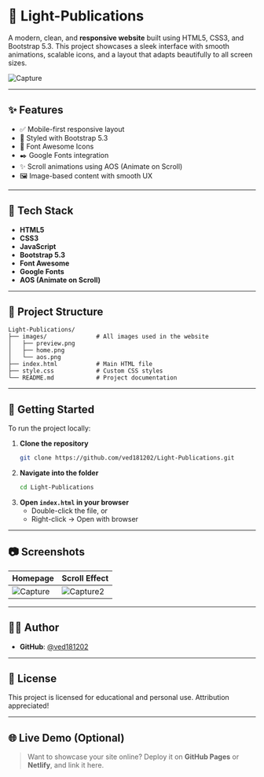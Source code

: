 # 🌟 Light-Publications

A modern, clean, and **responsive website** built using HTML5, CSS3, and Bootstrap 5.3. This project showcases a sleek interface with smooth animations, scalable icons, and a layout that adapts beautifully to all screen sizes.

![Capture](https://github.com/user-attachments/assets/acd495e5-a6fd-4e49-bc91-5e5bbc4e7ebd)


---

## ✨ Features

- ✅ Mobile-first responsive layout
- 🎨 Styled with Bootstrap 5.3
- 🧩 Font Awesome Icons
- ✒️ Google Fonts integration
- ✨ Scroll animations using AOS (Animate on Scroll)
- 🖼️ Image-based content with smooth UX

---

## 🧰 Tech Stack

- **HTML5**
- **CSS3**
- **JavaScript**
- **Bootstrap 5.3**
- **Font Awesome**
- **Google Fonts**
- **AOS (Animate on Scroll)**

---

## 📁 Project Structure

```
Light-Publications/
├── images/              # All images used in the website
│   ├── preview.png
│   ├── home.png
│   └── aos.png
├── index.html           # Main HTML file
├── style.css            # Custom CSS styles
└── README.md            # Project documentation
```

---

## 🚀 Getting Started

To run the project locally:

1. **Clone the repository**
   ```bash
   git clone https://github.com/ved181202/Light-Publications.git
   ```
2. **Navigate into the folder**
   ```bash
   cd Light-Publications
   ```
3. **Open `index.html` in your browser**
   - Double-click the file, or
   - Right-click → Open with browser

---

## 📷 Screenshots

| Homepage | Scroll Effect |
|----------|----------------|
| ![Capture](https://github.com/user-attachments/assets/e6118d75-b1e4-404f-bc1c-4fce392bad91) | ![Capture2](https://github.com/user-attachments/assets/e0627291-4e5e-4d3e-b4d3-42596d9b1978)|

---

## 🧑‍💻 Author

- **GitHub**: [@ved181202](https://github.com/ved181202)

---

## 📜 License

This project is licensed for educational and personal use. Attribution appreciated!

---

## 🌐 Live Demo (Optional)

> Want to showcase your site online? Deploy it on **GitHub Pages** or **Netlify**, and link it here.
